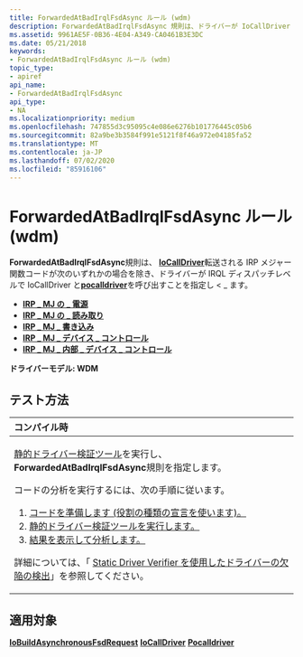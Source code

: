 ```yaml
---
title: ForwardedAtBadIrqlFsdAsync ルール (wdm)
description: ForwardedAtBadIrqlFsdAsync 規則は、ドライバーが IoCallDriver と PoCallDriver を IRQL ディスパッチレベルで呼び出すことを指定し \_ ます。ただし、転送される irp メジャー関数コードは、次のいずれかの irp \_ MJ \_ powerirp \_ MJ \_ READIRP \_ MJ \_ writeirp \_ MJ \_ デバイス \_ 制御 lirp \_ MJ \_ 内部 \_ デバイス \_ コントロールです。
ms.assetid: 9961AE5F-0B36-4E04-A349-CA0461B3E3DC
ms.date: 05/21/2018
keywords:
- ForwardedAtBadIrqlFsdAsync ルール (wdm)
topic_type:
- apiref
api_name:
- ForwardedAtBadIrqlFsdAsync
api_type:
- NA
ms.localizationpriority: medium
ms.openlocfilehash: 747855d3c95095c4e086e6276b101776445c05b6
ms.sourcegitcommit: 82a9be3b3584f991e5121f8f46a972e04185fa52
ms.translationtype: MT
ms.contentlocale: ja-JP
ms.lasthandoff: 07/02/2020
ms.locfileid: "85916106"
---
```

# <a name="forwardedatbadirqlfsdasync-rule-wdm"></a>ForwardedAtBadIrqlFsdAsync ルール (wdm)


**ForwardedAtBadIrqlFsdAsync**規則は、 [**IoCallDriver**](https://docs.microsoft.com/windows-hardware/drivers/ddi/wdm/nf-wdm-iocalldriver)転送される IRP メジャー関数コードが次のいずれかの場合を除き、ドライバーが IRQL ディスパッチレベルで IoCallDriver と[**pocalldriver**](https://docs.microsoft.com/windows-hardware/drivers/ddi/ntifs/nf-ntifs-pocalldriver)を呼び出すことを指定し &lt; \_ ます。

-   [**IRP \_ MJ の \_ 電源**](https://docs.microsoft.com/windows-hardware/drivers/kernel/irp-mj-power)
-   [**IRP \_ MJ の \_ 読み取り**](https://docs.microsoft.com/windows-hardware/drivers/kernel/irp-mj-read)
-   [**IRP \_ MJ \_ 書き込み**](https://docs.microsoft.com/windows-hardware/drivers/kernel/irp-mj-write)
-   [**IRP \_ MJ \_ デバイス \_ コントロール**](https://docs.microsoft.com/windows-hardware/drivers/kernel/irp-mj-device-control)
-   [**IRP \_ MJ \_ 内部 \_ デバイス \_ コントロール**](https://docs.microsoft.com/windows-hardware/drivers/kernel/irp-mj-internal-device-control)

**ドライバーモデル: WDM**

<a name="how-to-test"></a>テスト方法
-----------

<table>
<colgroup>
<col width="100%" />
</colgroup>
<thead>
<tr class="header">
<th align="left">コンパイル時</th>
</tr>
</thead>
<tbody>
<tr class="odd">
<td align="left"><p><a href="https://docs.microsoft.com/windows-hardware/drivers/devtest/static-driver-verifier" data-raw-source="[Static Driver Verifier](https://docs.microsoft.com/windows-hardware/drivers/devtest/static-driver-verifier)">静的ドライバー検証ツール</a>を実行し、 <strong>ForwardedAtBadIrqlFsdAsync</strong>規則を指定します。</p>
コードの分析を実行するには、次の手順に従います。
<ol>
<li><a href="https://docs.microsoft.com/windows-hardware/drivers/devtest/using-static-driver-verifier-to-find-defects-in-drivers#preparing-your-source-code" data-raw-source="[Prepare your code (use role type declarations).](https://docs.microsoft.com/windows-hardware/drivers/devtest/using-static-driver-verifier-to-find-defects-in-drivers#preparing-your-source-code)">コードを準備します (役割の種類の宣言を使います)。</a></li>
<li><a href="https://docs.microsoft.com/windows-hardware/drivers/devtest/using-static-driver-verifier-to-find-defects-in-drivers#running-static-driver-verifier" data-raw-source="[Run Static Driver Verifier.](https://docs.microsoft.com/windows-hardware/drivers/devtest/using-static-driver-verifier-to-find-defects-in-drivers#running-static-driver-verifier)">静的ドライバー検証ツールを実行します。</a></li>
<li><a href="https://docs.microsoft.com/windows-hardware/drivers/devtest/using-static-driver-verifier-to-find-defects-in-drivers#viewing-and-analyzing-the-results" data-raw-source="[View and analyze the results.](https://docs.microsoft.com/windows-hardware/drivers/devtest/using-static-driver-verifier-to-find-defects-in-drivers#viewing-and-analyzing-the-results)">結果を表示して分析します。</a></li>
</ol>
<p>詳細については、「 <a href="https://docs.microsoft.com/windows-hardware/drivers/devtest/using-static-driver-verifier-to-find-defects-in-drivers" data-raw-source="[Using Static Driver Verifier to Find Defects in Drivers](https://docs.microsoft.com/windows-hardware/drivers/devtest/using-static-driver-verifier-to-find-defects-in-drivers)">Static Driver Verifier を使用したドライバーの欠陥の検出</a>」を参照してください。</p></td>
</tr>
</tbody>
</table>

<a name="applies-to"></a>適用対象
----------

[**IoBuildAsynchronousFsdRequest**](https://docs.microsoft.com/windows-hardware/drivers/ddi/wdm/nf-wdm-iobuildasynchronousfsdrequest) 
[**IoCallDriver**](https://docs.microsoft.com/windows-hardware/drivers/ddi/wdm/nf-wdm-iocalldriver) 
[**Pocalldriver**](https://docs.microsoft.com/windows-hardware/drivers/ddi/ntifs/nf-ntifs-pocalldriver)
 

 





